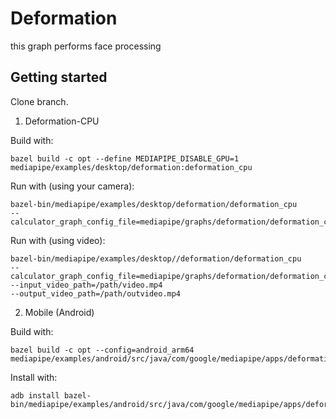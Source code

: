 # Deformation

this graph performs face processing

## Getting started

Clone branch.

1. Deformation-CPU

Build with:
```
bazel build -c opt --define MEDIAPIPE_DISABLE_GPU=1 mediapipe/examples/desktop/deformation:deformation_cpu
```
Run with (using your camera):
```
bazel-bin/mediapipe/examples/desktop/deformation/deformation_cpu 
--calculator_graph_config_file=mediapipe/graphs/deformation/deformation_cpu.pbtxt
```
Run with (using video):
```
bazel-bin/mediapipe/examples/desktop//deformation/deformation_cpu
--calculator_graph_config_file=mediapipe/graphs/deformation/deformation_cpu.pbtxt 
--input_video_path=/path/video.mp4 
--output_video_path=/path/outvideo.mp4
```

2. Mobile (Android)

Build with:
```
bazel build -c opt --config=android_arm64 mediapipe/examples/android/src/java/com/google/mediapipe/apps/deformation:deformationgpu
```
Install with:
```
adb install bazel-bin/mediapipe/examples/android/src/java/com/google/mediapipe/apps/deformation/deformationgpu.apk
```
